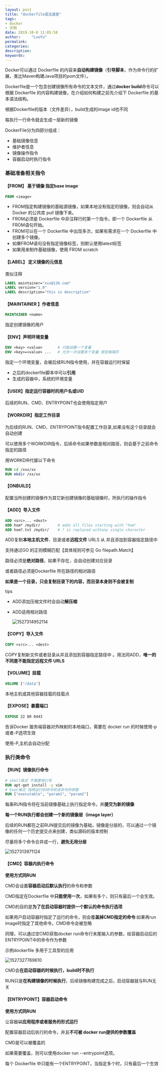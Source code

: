 ```yaml
---
layout: post
title: "dockerfile语法速查"
tags:
- docker
- 文档
date: 2019-10-8 11:05:58
author:     "LuoYu"
permalink:
categories:
description:
keywords:
---
```



Docker可以通过 Dockerfile 的内容来**自动构建镜像**（**引导脚本**，作为命令行的扩展，类比Maven构建Java项目的pom文件）。

Dockerfile是一个包含创建镜像所有命令的文本文件，通过**docker build**命令可以根据 Dockerfile 的内容构建镜像，在介绍如何构建之前先介绍下 Dockerfile 的基本语法结构。

根据Dockerfile的版本（文件差异），build生成的image id也不同

每执行一行命令就会生成一层新的镜像

DockerFile分为四部分组成：

- 基础镜像信息
- 维护者信息
- 镜像操作指令
- 容器启动时执行指令

### 基础准备相关指令

#### 【FROM】 基于镜像  指定base image

```dockerfile
FROM <image>
```

- FROM指定构建镜像的基础源镜像，如果本地没有指定的镜像，则会自动从     Docker 的公共库 pull 镜像下来。
- FROM必须是 Dockerfile     中非注释行的第一个指令，即一个 Dockerfile 从FROM语句开始。
- FROM可以在一个 Dockerfile     中出现多次，如果有需求在一个 Dockerfile 中创建多个镜像。
- 如果FROM语句没有指定镜像标签，则默认使用latest标签
- 如果用来制作基础镜像，使用 FROM scratch

#### 【LABEL】 定义镜像的元信息

类似注释

```dockerfile
LABEL maintainer="xxx@126.com"
LABEL version="1.0"
LABEL description="this is description"
```

#### 【MAINTAINER 】作者信息

```dockerfile
MAINTAINER <name>
```

指定创建镜像的用户

#### 【ENV】声明环境变量

```dockerfile
ENV <key> <value>       # 只能设置一个变量
ENV <key>=<value> ...   # 允许一次设置多个变量 用空格隔开
```

指定一个环境变量，会被后续RUN指令使用，并在容器运行时保留

- 之后的dockerfile脚本中可以**引用**
- 生成的容器中，系统的环境变量

#### 【USER】指定运行容器时的用户名或UID

后续的RUN、CMD、ENTRYPOINT也会使用指定用户

#### 【WORKDIR】指定工作目录

为后续的RUN、CMD、ENTRYPOINT指令配置工作目录,如果没有这个目录就会自动创建

可以使用多个WORKDIR指令，后续命令如果参数是相对路径，则会基于之前命令指定的路径

用WORKDIR代替以下命令

```dockerfile
RUN cd /xxx/xx
RUN mkdir /xx/xx
```

#### 【ONBUILD】

配置当所创建的镜像作为其它新创建镜像的基础镜像时，所执行的操作指令

#### 【ADD】导入文件

```dockerfile
ADD <src>... <dest>
ADD hom* /mydir/        # adds all files starting with "hom"
ADD hom?.txt /mydir/    # ? is replaced withany single character
```

ADD复制**本地主机文件**、目录或者**远程文件** URLS 从 并且添加到容器指定路径中 

支持通过GO 的正则模糊匹配【具体规则可参见 Go filepath.Match】

路径必须是**绝对路径**，如果不存在，会自动创建对应目录

或者路径必须是Dockerfile 所在路径的相对路径

**如果是一个目录，只会复制目录下的内容，而目录本身则不会被复制**

tips

- ADD添加压缩文件时会自动**解压缩**
- ADD适用相对路径

  ![1527314952114](/img/in-post/docker/assets/1527314952114.png)

#### 【COPY】导入文件

```dockerfile
COPY <src>... <dest>
```

COPY复制新文件或者目录从并且添加到容器指定路径中 。用法同ADD，**唯一的不同是不能指定远程文件 URLS**

#### 【VOLUME】挂载

```dockerfile
VOLUME ["/data"]
```

本地主机或其他容器挂载的挂载点

#### 【EXPOSE】暴露端口

```dockerfile
EXPOSE 22 80 8443
```

告诉Docker 服务端容器对外映射的本地端口，需要在 docker run 的时候使用-p或者-P选项生效

使用-P,主机会自动分配

### 执行类命令

#### 【RUN】镜像执行命令

```dockerfile
# shell格式 不需要用引号
RUN apt-get install -y vim
# Exec格式 指明运行的命令和该命令的参数
RUN ["executable", "param1", "param2"]
```

每条RUN指令将在当前镜像基础上执行指定命令，并**提交为新的镜像**

**每一个RUN执行都会创建一个新的镜像层（image layer）**

后续的RUN都在之前RUN提交后的镜像为基础，镜像是分层的，可以通过一个镜像的任何一个历史提交点来创建，类似源码的版本控制

尽量将多个命令合并成一行，**避免无用分层**

![1527313971124](/img/in-post/docker/assets/1527313971124.png)

#### 【CMD】容器内执行命令

**使用方式同RUN**

CMD会设置**容器启动后默认执行**的命令和参数

CMD指定在Dockerfile 中**只能使用一次**，如果有多个，则只有最后一个会生效。

CMD的目的是**为了在启动容器时提供一个默认的命令执行选项**

如果用户启动容器时指定了运行的命令，则会覆**盖掉CMD指定的命令**:如果再run image时指定了其他命令，CMD命令会被忽略

同理，可以通过空CMD获取docker run命令行末尾输入的参数，给容器启动后的ENTRYPOINT中的命令作为参数

示例dockerfile 多用于工具型的应用

![1527327769610](/img/in-post/docker/assets/1527327769610.png)

CMD会**在启动容器的时候执行，build时不执行**

RUN只是**在构建镜像的时候执行**，后续镜像构建完成之后，启动容器就与RUN无关

#### 【ENTRYPOINT】容器启动命令

**使用方式同RUN**

让容器**以应用程序或者服务的形式运行**

配置容器启动后执行的命令，并且**不可被 docker run提供的参数覆盖**

CMD是可以被覆盖的

如果需要覆盖，则可以使用docker run --entrypoint选项。

每个 Dockerfile 中只能有一个ENTRYPOINT，当指定多个时，只有最后一个生效
